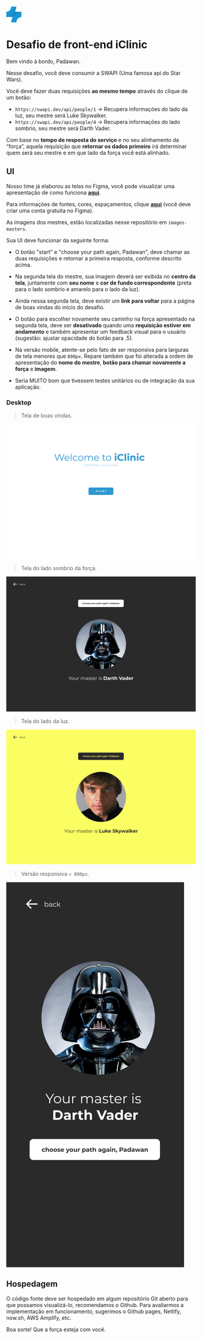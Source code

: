 ![Welcome](logo-small.png?raw=true "Bem vindo!")
# Desafio de front-end iClinic

Bem vindo à bordo, Padawan.

Nesse desafio, você deve consumir a SWAPI (Uma famosa api do Star Wars).

Você deve fazer duas requisições **ao mesmo tempo** através do clique de um botão:
- `https://swapi.dev/api/people/1`  -> Recupera informações do lado da luz, seu mestre será Luke Skywalker.
- `https://swapi.dev/api/people/4`  -> Recupera informações do lado sombrio, seu mestre será Darth Vader. 

Com base no **tempo de resposta do serviço** e no seu alinhamento da “força”, aquela requisição que **retornar os dados primeiro** irá determinar quem será seu mestre e em que lado da força você está alinhado.

## UI
Nosso time já elaborou as telas no Figma, você pode visualizar uma apresentação de como funciona [**aqui**](https://www.figma.com/proto/lvmezOyyLVXgUQxXGgcGT6/iClinic-Frontend-Challenge?node-id=5%3A5&scaling=min-zoom). 

Para informações de fontes, cores, espaçamentos, clique [**aqui**](https://www.figma.com/file/lvmezOyyLVXgUQxXGgcGT6/iClinic-Frontend-Challenge?node-id=0%3A1) (você deve criar uma conta gratuita no Figma).

As imagens dos mestres, estão localizadas nesse repositório em `images-masters`.

Sua UI deve funcionar da seguinte forma:

- O botão "start" e "choose your path again, Padawan", deve chamar as duas requisições e retornar a primeira resposta, conforme descrito acima. 

- Na segunda tela do mestre, sua imagem deverá ser exibida no **centro da tela**, juntamente com **seu nome** e **cor de fundo correspondente** (preta para o lado sombrio e amarelo para o lado da luz).

- Ainda nessa segunda tela, deve existir um **link para voltar** para a página de boas vindas do início do desafio.

- O botão para escolher novamente seu caminho na força apresentado na segunda tela, deve ser **desativado** quando uma **requisição estiver em andamento** e também apresentar um feedback visual para o usuário (sugestão: ajustar opacidade do botão para .5).

- Na versão mobile, atente-se pelo fato de ser responsiva para larguras de tela menores que `800px`.
Repare também que foi alterada a ordem de apresentação do **nome do mestre**, **botão para chamar novamente a força** e **imagem**.

- Seria MUITO bom que tivessem testes unitários ou de integração da sua aplicação.

### Desktop

> Tela de boas vindas.

![Welcome](bem-vindo.png?raw=true "Bem vindo!")

> Tela do lado sombrio da força.

![Dark Side](dark-side.png?raw=true "Dark side")

> Tela do lado da luz.

![Light Side](light-side.png?raw=true "Light side")

>  Versão responsiva `< 800px`.

![Dark Side Mobile](dark-side-mobile.png?raw=true "Dark side mobile")

## Hospedagem
O código fonte deve ser hospedado em algum repositório Git aberto para que possamos visualizá-lo, recomendamos o Github.
Para avaliarmos a implementação em funcionamento, sugerimos o Github pages, Netlify, now.sh, AWS Amplify, etc.

Boa sorte! Que a força esteja com você.
